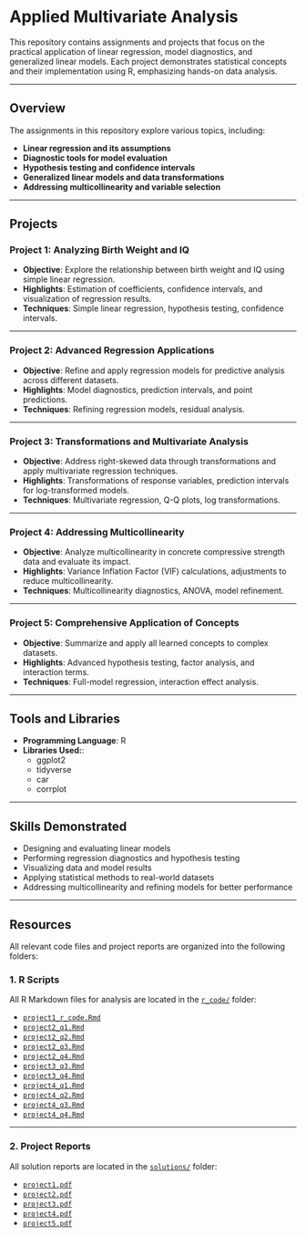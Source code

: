 # Applied Multivariate Analysis
This repository contains assignments and projects that focus on the practical application of linear regression, model diagnostics, and generalized linear models. Each project demonstrates statistical concepts and their implementation using R, emphasizing hands-on data analysis.

---

## Overview
The assignments in this repository explore various topics, including:

- **Linear regression and its assumptions**
- **Diagnostic tools for model evaluation**
- **Hypothesis testing and confidence intervals**
- **Generalized linear models and data transformations**
- **Addressing multicollinearity and variable selection** 

---

## Projects

### **Project 1: Analyzing Birth Weight and IQ**
- **Objective**: Explore the relationship between birth weight and IQ using simple linear regression.
- **Highlights**: Estimation of coefficients, confidence intervals, and visualization of regression results.
- **Techniques**: Simple linear regression, hypothesis testing, confidence intervals.
 
---

### **Project 2: Advanced Regression Applications**
- **Objective**: Refine and apply regression models for predictive analysis across different datasets.
- **Highlights**: Model diagnostics, prediction intervals, and point predictions.
- **Techniques**: Refining regression models, residual analysis.

---

### **Project 3: Transformations and Multivariate Analysis**
- **Objective**: Address right-skewed data through transformations and apply multivariate regression techniques.
- **Highlights**: Transformations of response variables, prediction intervals for log-transformed models.
- **Techniques**: Multivariate regression, Q-Q plots, log transformations.
  
---

### **Project 4: Addressing Multicollinearity**
- **Objective**: Analyze multicollinearity in concrete compressive strength data and evaluate its impact.
- **Highlights**: Variance Inflation Factor (VIF) calculations, adjustments to reduce multicollinearity.
- **Techniques**: Multicollinearity diagnostics, ANOVA, model refinement.

---

### **Project 5: Comprehensive Application of Concepts**
- **Objective**: Summarize and apply all learned concepts to complex datasets.
- **Highlights**: Advanced hypothesis testing, factor analysis, and interaction terms.
- **Techniques**: Full-model regression, interaction effect analysis.

---

## **Tools and Libraries**
- **Programming Language**: R
- **Libraries Used:**:
  - ggplot2
  - tidyverse
  - car
  - corrplot

---

## **Skills Demonstrated**
- Designing and evaluating linear models
- Performing regression diagnostics and hypothesis testing
- Visualizing data and model results
- Applying statistical methods to real-world datasets
- Addressing multicollinearity and refining models for better performance
  
---

## Resources
All relevant code files and project reports are organized into the following folders:

### **1. R Scripts**
All R Markdown files for analysis are located in the [`r_code/`](./r_code/) folder:
- [`project1_r_code.Rmd`](./r_code/project1_r_code.Rmd)
- [`project2_q1.Rmd`](./r_code/project2_q1.Rmd)
- [`project2_q2.Rmd`](./r_code/project2_q2.Rmd)
- [`project2_q3.Rmd`](./r_code/project2_q3.Rmd)
- [`project2_q4.Rmd`](./r_code/project2_q4.Rmd)
- [`project3_q3.Rmd`](./r_code/project3_q3.Rmd)
- [`project3_q4.Rmd`](./r_code/project3_q4.Rmd)
- [`project4_q1.Rmd`](./r_code/project4_q1.Rmd)
- [`project4_q2.Rmd`](./r_code/project4_q2.Rmd)
- [`project4_q3.Rmd`](./r_code/project4_q3.Rmd)
- [`project4_q4.Rmd`](./r_code/project4_q4.Rmd)
  
---

### **2. Project Reports**
All solution reports are located in the [`solutions/`](./solutions/) folder:
- [`project1.pdf`](./solutions/project1.pdf)
- [`project2.pdf`](./solutions/project2.pdf)
- [`project3.pdf`](./solutions/project3.pdf)
- [`project4.pdf`](./solutions/project4.pdf)
- [`project5.pdf`](./solutions/project5.pdf)

